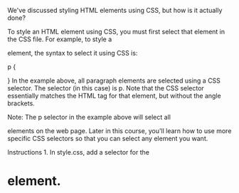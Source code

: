 
We've discussed styling HTML elements using CSS, but how is it actually done?

To style an HTML element using CSS, you must first select that element in the CSS file. For example, to style a <p> element, the syntax to select it using CSS is:

p {

}
In the example above, all paragraph elements are selected using a CSS selector. The selector (in this case) is p. Note that the CSS selector essentially matches the HTML tag for that element, but without the angle brackets.

Note: The p selector in the example above will select all <p> elements on the web page. Later in this course, you'll learn how to use more specific CSS selectors so that you can select any element you want.

Instructions
1.
In style.css, add a selector for the <h1> element.
